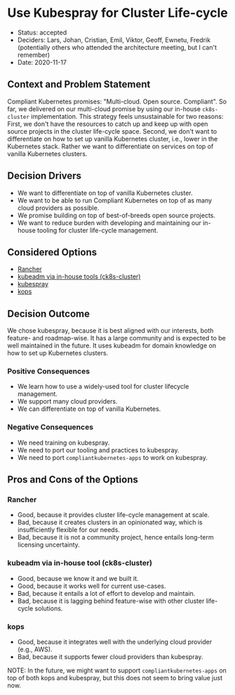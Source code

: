 # Use Kubespray for Cluster Life-cycle

* Status: accepted
* Deciders: Lars, Johan, Cristian, Emil, Viktor, Geoff, Ewnetu, Fredrik (potentially others who attended the architecture meeting, but I can't remember)
* Date: 2020-11-17

## Context and Problem Statement

Compliant Kubernetes promises: "Multi-cloud. Open source. Compliant". So far, we delivered on our multi-cloud promise by using our in-house `ck8s-cluster` implementation. This strategy feels unsustainable for two reasons: First, we don't have the resources to catch up and keep up with open source projects in the cluster life-cycle space. Second, we don't want to differentiate on how to set up vanilla Kubernetes cluster, i.e., lower in the Kubernetes stack. Rather we want to differentiate on services on top of vanilla Kubernetes clusters.

## Decision Drivers

* We want to differentiate on top of vanilla Kubernetes cluster.
* We want to be able to run Compliant Kubernetes on top of as many cloud providers as possible.
* We promise building on top of best-of-breeds open source projects.
* We want to reduce burden with developing and maintaining our in-house tooling for cluster life-cycle management.

## Considered Options

* [Rancher](https://rancher.com/)
* [kubeadm via in-house tools (ck8s-cluster)](https://github.com/elastisys/ck8s-cluster)
* [kubespray](https://github.com/kubernetes-sigs/kubespray)
* [kops](https://github.com/kubernetes/kops)

## Decision Outcome

We chose kubespray, because it is best aligned with our interests, both feature- and roadmap-wise. It has a large community and is expected to be well maintained in the future. It uses kubeadm for domain knowledge on how to set up Kubernetes clusters.

### Positive Consequences

* We learn how to use a widely-used tool for cluster lifecycle management.
* We support many cloud providers.
* We can differentiate on top of vanilla Kubernetes.

### Negative Consequences

* We need training on kubespray.
* We need to port our tooling and practices to kubespray.
* We need to port `compliantkubernetes-apps` to work on kubespray.

## Pros and Cons of the Options

### Rancher

* Good, because it provides cluster life-cycle management at scale.
* Bad, because it creates clusters in an opinionated way, which is insufficiently flexible for our needs.
* Bad, because it is not a community project, hence entails long-term licensing uncertainty.

### kubeadm via in-house tool (ck8s-cluster)

* Good, because we know it and we built it.
* Good, because it works well for current use-cases.
* Bad, because it entails a lot of effort to develop and maintain.
* Bad, because it is lagging behind feature-wise with other cluster life-cycle solutions.

### kops

* Good, because it integrates well with the underlying cloud provider (e.g., AWS).
* Bad, because it supports fewer cloud providers than kubespray.

NOTE: In the future, we might want to support `compliantkubernetes-apps` on top of both kops and kubespray, but this does not seem to bring value just now.
